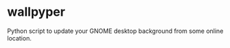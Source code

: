 wallpyper
=========

Python script to update your GNOME desktop background from some online location.